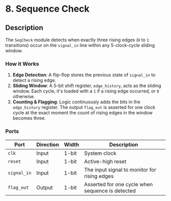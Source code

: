 # 8. Sequence Check

## Description
The `SeqCheck` module detects when exactly three rising edges (`0` to `1` transitions) occur on the `signal_in` line within any 5-clock-cycle sliding window.

### How it Works
1.  **Edge Detection**: A flip-flop stores the previous state of `signal_in` to detect a rising edge.
2.  **Sliding Window**: A 5-bit shift register, `edge_history`, acts as the sliding window. Each cycle, it's loaded with a `1` if a rising edge occurred, or `0` otherwise.
3.  **Counting & Flagging**: Logic continuously adds the bits in the `edge_history` register. The output `flag_out` is asserted for one clock cycle at the exact moment the count of rising edges in the window becomes three.

### Ports
| Port        | Direction | Width | Description                                    |
|-------------|-----------|-------|------------------------------------------------|
| `clk`       | Input     | 1-bit | System clock                                   |
| `reset`     | Input     | 1-bit | Active-high reset                              |
| `signal_in` | Input     | 1-bit | The input signal to monitor for rising edges   |
| `flag_out`  | Output    | 1-bit | Asserted for one cycle when sequence is detected|

